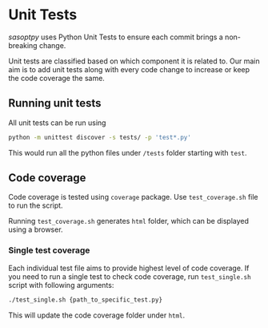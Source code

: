 # Unit Tests

*sasoptpy* uses Python Unit Tests to ensure each commit brings a non-breaking change.

Unit tests are classified based on which component it is related to.
Our main aim is to add unit tests along with every code change to increase or keep the code coverage the same.

## Running unit tests

All unit tests can be run using 

``` bash
python -m unittest discover -s tests/ -p 'test*.py'
```

This would run all the python files under `/tests` folder starting with `test`.

## Code coverage

Code coverage is tested using `coverage` package. Use `test_coverage.sh` file to run the script.

Running `test_coverage.sh` generates `html` folder, which can be displayed using a browser.

### Single test coverage

Each individual test file aims to provide highest level of code coverage.
If you need to run a single test to check code coverage, run `test_single.sh` script with following arguments:

```bash
./test_single.sh {path_to_specific_test.py}
```

This will update the code coverage folder under `html`.

